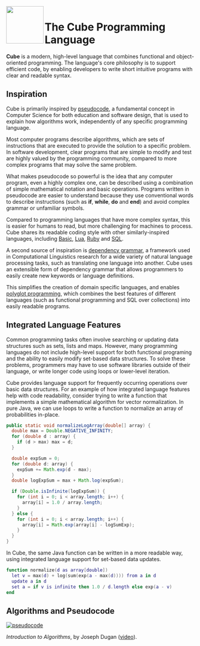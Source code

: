 <img align="left" height="100" src="https://upload.wikimedia.org/wikipedia/commons/c/c3/Lambda-letter-lowercase-symbol-Garamond.svg">

# The Cube Programming Language

**Cube** is a modern, high-level language that combines functional and object-oriented programming. The language's core philosophy is to support efficient code, by enabling developers to write short intuitive programs with clear and readable syntax.

## Inspiration

Cube is primarily inspired by [pseudocode](https://www.youtube.com/watch?v=gcQMBK53UjI), a fundamental concept in Computer Science for both education and software design, that is used to explain how algorithms work, independently of any specific programming language.

Most computer programs describe algorithms, which are sets of instructions that are executed to provide the solution to a specific problem. In software development, clear programs that are simple to modify and test are highly valued by the programming community, compared to more complex programs that may solve the same problem.

What makes pseudocode so powerful is the idea that any computer program, even a highly complex one, can be described using a combination of simple mathematical notation and basic operations. Programs written in pseudocode are easier to understand because they use conventional words to describe instructions (such as **if**, **while**, **do** and **end**) and avoid complex grammar or unfamiliar symbols.

Compared to programming languages that have more complex syntax, this is easier for humans to read, but more challenging for machines to process. Cube shares its readable coding style with other similarly-inspired languages, including [Basic](https://en.wikipedia.org/wiki/BASIC), [Lua](https://en.wikipedia.org/wiki/Lua_(programming_language)), [Ruby](https://github.com/ThibaultJanBeyer/cheatsheets/blob/master/Ruby-Cheatsheet.md) and [SQL](https://en.wikipedia.org/wiki/Select_(SQL)).

A second source of inspiration is [dependency grammar](https://en.wikipedia.org/wiki/Dependency_grammar), a framework used in Computational Linguistics research for a wide variety of natural language processing tasks, such as translating one language into another. Cube uses an extensible form of dependency grammar that allows programmers to easily create new keywords or language definitions.

This simplifies the creation of domain specific languages, and enables [polyglot programming](https://www.graalvm.org/docs/reference-manual/polyglot), which combines the best features of different languages (such as functional programming and SQL over collections) into easily readable programs.

## Integrated Language Features

Common programming tasks often involve searching or updating data structures such as sets, lists and maps. However, many programming languages do not include high-level support for both functional programing and the ability to easily modify set-based data structures. To solve these problems, programmers may have to use software libraries outside of their language, or write longer code using loops or lower-level iteration.

Cube provides language support for frequently occurring operations over basic data structures. For an example of how integrated language features help with code readability, consider trying to write a function that implements a simple mathematical algorithm for vector normalization. In pure Java, we can use loops to write a function to normalize an array of probabilities in-place.

```java
public static void normalizeLogArray(double[] array) {
  double max = Double.NEGATIVE_INFINITY;
  for (double d : array) {
    if (d > max) max = d;
  }

  double expSum = 0;
  for (double d: array) {
    expSum += Math.exp(d - max);
  }
  double logExpSum = max + Math.log(expSum);

  if (Double.isInfinite(logExpSum)) {
    for (int i = 0; i < array.length; i++) {
      array[i] = 1.0 / array.length;
    }
  } else {
    for (int i = 0; i < array.length; i++) {
      array[i] = Math.exp(array[i] - logSumExp);
    }
  }
}
```

In Cube, the same Java function can be written in a more readable way, using integrated language support for set-based data updates.

```lua
function normalize(d as array[double])
  let v = max(d) + log(sum(exp(a - max(d)))) from a in d
  update a in d
  set a = if v is infinite then 1.0 / d.length else exp(a - v)
end
```

## Algorithms and Pseudocode

[![pseudocode](https://img.youtube.com/vi/gcQMBK53UjI/0.jpg)](https://www.youtube.com/watch?v=gcQMBK53UjI "pseudocode")

*Introduction to Algorithms*, by Joseph Dugan ([video](https://www.youtube.com/watch?v=gcQMBK53UjI)).
